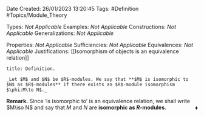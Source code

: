 <div class="topSpace"></div>

Date Created: 26/01/2023 13:20:45
Tags: #Definition #Topics/Module_Theory

Types: _Not Applicable_
Examples: _Not Applicable_
Constructions: _Not Applicable_
Generalizations: _Not Applicable_

Properties: _Not Applicable_
Sufficiencies: _Not Applicable_
Equivalences: _Not Applicable_
Justifications: [[Isomorphism of objects is an equivalence relation]]

``` ad-Definition
title: Definition.

_Let $M$ and $N$ be $R$-modules. We say that **$M$ is isomorphic to $N$ as $R$-modules** if there exists an $R$-module isomorphism $\phi:M\to N$._

```

**Remark.** Since $\textrm{`}$is isomorphic to$\textrm{'}$ is an equivalence relation, we shall write $M\iso N$ and say that $M$ and $N$ are **isomorphic as $R$-modules**.<span style="float:right;">$\blacklozenge$</span>

